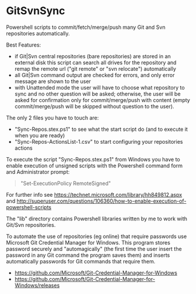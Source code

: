 # GitSvnSync
Powershell scripts to commit/fetch/merge/push many Git and Svn repositories automatically.

Best Features:
* if Git|Svn central repositories (bare repositories) are stored in an external disk this script can search
all drives for the repository and remap the remote url ("git remote" or "svn relocate") automatically
* all Git|Svn command output are checked for errors, and only error message are shown to the user
* with Unattended mode the user will have to choose what repository to sync and no other question will be asked;
otherwise, the user will be asked for confirmation only for commit/merge/push with content (empty commit/merge/push
will be skipped without question to the user).



The only 2 files you have to touch are:
* "Sync-Repos.stex.ps1" to see what the start script do (and to execute it when you are ready)
* "Sync-Repos-ActionsList-1.csv" to start configuring your repositories actions



To execute the script "Sync-Repos.stex.ps1" from Windows you have to enable
execution of unsigned scripts with the Powershell command form and Administrator prompt:
> "Set-ExecutionPolicy RemoteSigned"

For further info see https://technet.microsoft.com/library/hh849812.aspx and 
http://superuser.com/questions/106360/how-to-enable-execution-of-powershell-scripts



The "lib" directory contains Powershell libraries written by me to work with Git/Svn repositories.



To automate the use of repositories (eg online) that require passwords use Microsoft Git Credential Manager for Windows.
This program stores password securely and "automagically" (the first time the user insert the password in any Git command
the program saves them) and inserts automatically passwords for Git commands that require them.
* https://github.com/Microsoft/Git-Credential-Manager-for-Windows   
* https://github.com/Microsoft/Git-Credential-Manager-for-Windows/releases
